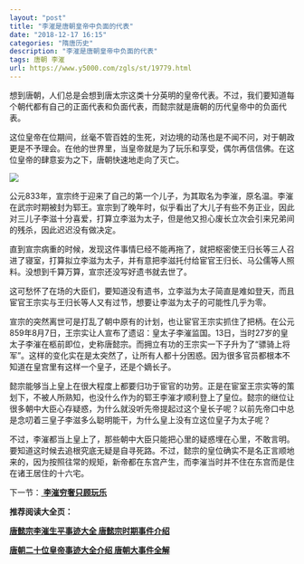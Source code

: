 ```yaml
---
layout: "post"
title: "李漼是唐朝皇帝中负面的代表"
date: "2018-12-17 16:15"
categories: "隋唐历史"
description: "李漼是唐朝皇帝中负面的代表"
tags: 唐朝 李漼
url: https://www.y5000.com/zgls/st/19779.html
---
```






想到唐朝，人们总是会想到唐太宗这类十分英明的皇帝代表。不过，我们要知道每个朝代都有自己的正面代表和负面代表，而懿宗就是唐朝的历代皇帝中的负面代表。

这位皇帝在位期间，丝毫不管百姓的生死，对边境的动荡也是不闻不问，对于朝政更是不予理会。在他的世界里，当皇帝就是为了玩乐和享受，偶尔再信信佛。在这位皇帝的肆意妄为之下，唐朝快速地走向了灭亡。

![](https://img.y5000.com/uploads/allimg/170426/8-1F426140F5U6.jpg)

公元833年，宣宗终于迎来了自己的第一个儿子，为其取名为李漼，原名温。李漼在武宗时期被封为郓王。宣宗到了晚年时，似乎看出了大儿子有些不务正业，因此对三儿子李滋十分喜爱，打算立李滋为太子，但是他又担心废长立次会引来兄弟间的残杀，因此迟迟没有做决定。

直到宣宗病重的时候，发现这件事情巳经不能再拖了，就把枢密使王归长等三人召进了寝室，打算拟立李滋为太子，并有意把李滋托付给宦官王归长、马公儒等人照料。没想到千算万算，宣宗还没写好遗书就去世了。

这可愁怀了在场的大臣们，要知道没有遗书，立李滋为太子简直是难如登天，而且宦官王宗实与王归长等人又有过节，想要让李滋为太子的可能性几乎为零。

宣宗的突然离世可是打乱了朝中原有的计划，也让宦官王宗实抓住了把柄。在公元859年8月7日，王宗实让人宣布了遗诏：皇太子李漼监国。13日，当时27岁的皇太子李漼在柩前即位，史称唐懿宗。而拥立有功的王宗实一下子升为了“骠骑上将军”。这样的变化实在是太突然了，让所有人都十分困惑。因为很多官员都根本不知道在皇宫里有这样一个皇子，还是个嫡长子。

懿宗能够当上皇上在很大程度上都要归功于宦官的功劳。正是在宦室王宗实等的策划下，不被人所熟知，也没什么作为的郓王李漼才顺利登上了皇位。懿宗的继位让很多朝中大臣心存疑惑，为什么就没听先帝提起过这个皇长子呢？以前先帝口中总是念叨着三皇子李滋多么聪明能干，为什么皇上没有立这位皇子为太子呢？

不过，李漼都当上皇上了，那些朝中大臣只能把心里的疑惑埋在心里，不敢言明。要知道这时候去追根究底无疑是自寻死路。不过，懿宗的皇位确实不是名正言顺地来的，因为按照往常的规矩，新帝都在东宫产生，而李漼当时并不住在东宫而是住在诸王居住的十六宅。

下一节：[ **李漼穷奢只顾玩乐**](https://www.y5000.com/zgls/st/19780.html)

**推荐阅读大全页：**

[**唐懿宗李漼生平事迹大全 唐懿宗时期事件介绍**](https://www.y5000.com/zgls/st/19785.html)

[**唐朝二十位皇帝事迹大全介绍 唐朝大事件全解**](https://www.y5000.com/zgls/st/19949.html)
